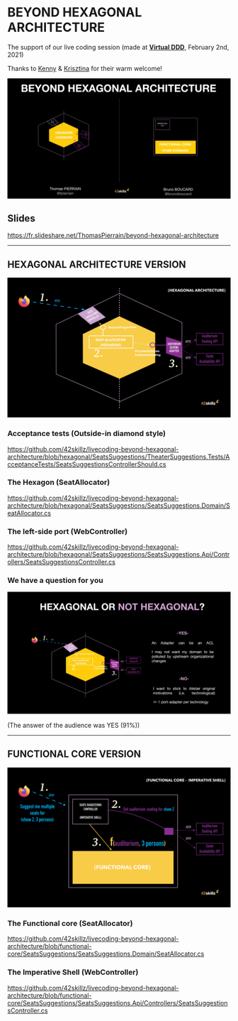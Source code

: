 # BEYOND HEXAGONAL ARCHITECTURE
The support of our live coding session (made at __[Virtual DDD](https://twitter.com/virtualDDD)__, February 2nd, 2021)

Thanks to [Kenny](https://twitter.com/kenny_baas/) & [Krisztina](https://twitter.com/YellowBrickC/) for their warm welcome!

![Beyond](./Beyond.JPG)

## Slides
https://fr.slideshare.net/ThomasPierrain/beyond-hexagonal-architecture

--- 

## HEXAGONAL ARCHITECTURE VERSION

![Hexa-WrapUp](./Hexa-WrapUp.png)

### Acceptance tests (Outside-in diamond style)
https://github.com/42skillz/livecoding-beyond-hexagonal-architecture/blob/hexagonal/SeatsSuggestions/TheaterSuggestions.Tests/AcceptanceTests/SeatsSuggestionsControllerShould.cs

### The Hexagon (SeatAllocator)
https://github.com/42skillz/livecoding-beyond-hexagonal-architecture/blob/hexagonal/SeatsSuggestions/SeatsSuggestions.Domain/SeatAllocator.cs

### The left-side port (WebController)
https://github.com/42skillz/livecoding-beyond-hexagonal-architecture/blob/hexagonal/SeatsSuggestions/SeatsSuggestions.Api/Controllers/SeatsSuggestionsController.cs

### We have a question for you
![HexagonalOrNot](./HexagonalOrNot.JPG)

(The answer of the audience was YES (91%))

---

## FUNCTIONAL CORE VERSION

![Core-WrapUp](./Core-WrapUp.png)

### The Functional core (SeatAllocator)
https://github.com/42skillz/livecoding-beyond-hexagonal-architecture/blob/functional-core/SeatsSuggestions/SeatsSuggestions.Domain/SeatAllocator.cs


### The Imperative Shell (WebController)
https://github.com/42skillz/livecoding-beyond-hexagonal-architecture/blob/functional-core/SeatsSuggestions/SeatsSuggestions.Api/Controllers/SeatsSuggestionsController.cs


